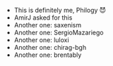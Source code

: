 - This is definitely me, Philogy 😈
- AmirJ asked for this
- Another one: saxenism
- Another one: SergioMazariego
- Another one: luloxi
- Another one: chirag-bgh
- Another one: brentably
